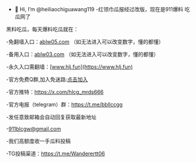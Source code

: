 - 👋 Hi, I’m @heiliaochiguawang119
-红领巾瓜报经过改版，现在是911爆料 吃瓜网了

黑料吃瓜，每天爆料吃瓜就在：

-免翻墙入口：[ablw05.com](https://www.ablw05.com) （如无法进入可以改变数字，懂的都懂）

-备用入口：[ablw03.com](https://www.ablw03.com) （如无法进入可以改变数字，懂的都懂）

-永久入口需翻墙：[www.hlj.fun](https://www.hlj.fun)

-官方免费Q群,加入免迷路:[点击加入](http://c.wiwji52.cn/s/VnSe)

-官方推特：https://x.com/hlcg_mrds666

-官方电报（telegram）群：https://t.me/bbllccgg

-发任意致邮箱会自动回复获取最新地址

-[911blcgw@gmail.com](mailto:911blcgw@gmail)

-我们高额度收一手瓜料投稿

-TG投稿渠道：https://t.me/Wanderertt06
